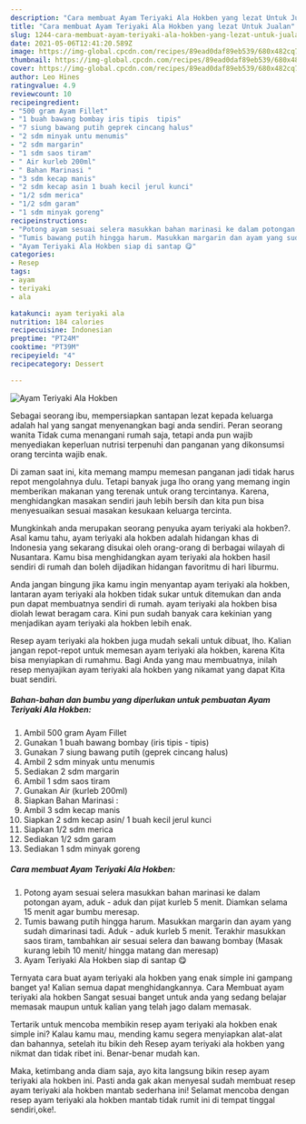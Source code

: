 ```yaml
---
description: "Cara membuat Ayam Teriyaki Ala Hokben yang lezat Untuk Jualan"
title: "Cara membuat Ayam Teriyaki Ala Hokben yang lezat Untuk Jualan"
slug: 1244-cara-membuat-ayam-teriyaki-ala-hokben-yang-lezat-untuk-jualan
date: 2021-05-06T12:41:20.589Z
image: https://img-global.cpcdn.com/recipes/89ead0daf89eb539/680x482cq70/ayam-teriyaki-ala-hokben-foto-resep-utama.jpg
thumbnail: https://img-global.cpcdn.com/recipes/89ead0daf89eb539/680x482cq70/ayam-teriyaki-ala-hokben-foto-resep-utama.jpg
cover: https://img-global.cpcdn.com/recipes/89ead0daf89eb539/680x482cq70/ayam-teriyaki-ala-hokben-foto-resep-utama.jpg
author: Leo Hines
ratingvalue: 4.9
reviewcount: 10
recipeingredient:
- "500 gram Ayam Fillet"
- "1 buah bawang bombay iris tipis  tipis"
- "7 siung bawang putih geprek cincang halus"
- "2 sdm minyak untu menumis"
- "2 sdm margarin"
- "1 sdm saos tiram"
- " Air kurleb 200ml"
- " Bahan Marinasi "
- "3 sdm kecap manis"
- "2 sdm kecap asin 1 buah kecil jerul kunci"
- "1/2 sdm merica"
- "1/2 sdm garam"
- "1 sdm minyak goreng"
recipeinstructions:
- "Potong ayam sesuai selera masukkan bahan marinasi ke dalam potongan ayam, aduk - aduk dan pijat kurleb 5 menit. Diamkan selama 15 menit agar bumbu meresap."
- "Tumis bawang putih hingga harum. Masukkan margarin dan ayam yang sudah dimarinasi tadi. Aduk - aduk kurleb 5 menit. Terakhir masukkan saos tiram, tambahkan air sesuai selera dan bawang bombay (Masak kurang lebih 10 menit/ hingga matang dan meresap)"
- "Ayam Teriyaki Ala Hokben siap di santap 😋"
categories:
- Resep
tags:
- ayam
- teriyaki
- ala

katakunci: ayam teriyaki ala 
nutrition: 184 calories
recipecuisine: Indonesian
preptime: "PT24M"
cooktime: "PT39M"
recipeyield: "4"
recipecategory: Dessert

---
```



![Ayam Teriyaki Ala Hokben](https://img-global.cpcdn.com/recipes/89ead0daf89eb539/680x482cq70/ayam-teriyaki-ala-hokben-foto-resep-utama.jpg)

Sebagai seorang ibu, mempersiapkan santapan lezat kepada keluarga adalah hal yang sangat menyenangkan bagi anda sendiri. Peran seorang  wanita Tidak cuma menangani rumah saja, tetapi anda pun wajib menyediakan keperluan nutrisi terpenuhi dan panganan yang dikonsumsi orang tercinta wajib enak.

Di zaman  saat ini, kita memang mampu memesan panganan jadi tidak harus repot mengolahnya dulu. Tetapi banyak juga lho orang yang memang ingin memberikan makanan yang terenak untuk orang tercintanya. Karena, menghidangkan masakan sendiri jauh lebih bersih dan kita pun bisa menyesuaikan sesuai masakan kesukaan keluarga tercinta. 



Mungkinkah anda merupakan seorang penyuka ayam teriyaki ala hokben?. Asal kamu tahu, ayam teriyaki ala hokben adalah hidangan khas di Indonesia yang sekarang disukai oleh orang-orang di berbagai wilayah di Nusantara. Kamu bisa menghidangkan ayam teriyaki ala hokben hasil sendiri di rumah dan boleh dijadikan hidangan favoritmu di hari liburmu.

Anda jangan bingung jika kamu ingin menyantap ayam teriyaki ala hokben, lantaran ayam teriyaki ala hokben tidak sukar untuk ditemukan dan anda pun dapat membuatnya sendiri di rumah. ayam teriyaki ala hokben bisa diolah lewat beragam cara. Kini pun sudah banyak cara kekinian yang menjadikan ayam teriyaki ala hokben lebih enak.

Resep ayam teriyaki ala hokben juga mudah sekali untuk dibuat, lho. Kalian jangan repot-repot untuk memesan ayam teriyaki ala hokben, karena Kita bisa menyiapkan di rumahmu. Bagi Anda yang mau membuatnya, inilah resep menyajikan ayam teriyaki ala hokben yang nikamat yang dapat Kita buat sendiri.

<!--inarticleads1-->

##### Bahan-bahan dan bumbu yang diperlukan untuk pembuatan Ayam Teriyaki Ala Hokben:

1. Ambil 500 gram Ayam Fillet
1. Gunakan 1 buah bawang bombay (iris tipis - tipis)
1. Gunakan 7 siung bawang putih (geprek cincang halus)
1. Ambil 2 sdm minyak untu menumis
1. Sediakan 2 sdm margarin
1. Ambil 1 sdm saos tiram
1. Gunakan  Air (kurleb 200ml)
1. Siapkan  Bahan Marinasi :
1. Ambil 3 sdm kecap manis
1. Siapkan 2 sdm kecap asin/ 1 buah kecil jerul kunci
1. Siapkan 1/2 sdm merica
1. Sediakan 1/2 sdm garam
1. Sediakan 1 sdm minyak goreng




<!--inarticleads2-->

##### Cara membuat Ayam Teriyaki Ala Hokben:

1. Potong ayam sesuai selera masukkan bahan marinasi ke dalam potongan ayam, aduk - aduk dan pijat kurleb 5 menit. Diamkan selama 15 menit agar bumbu meresap.
1. Tumis bawang putih hingga harum. Masukkan margarin dan ayam yang sudah dimarinasi tadi. Aduk - aduk kurleb 5 menit. Terakhir masukkan saos tiram, tambahkan air sesuai selera dan bawang bombay (Masak kurang lebih 10 menit/ hingga matang dan meresap)
1. Ayam Teriyaki Ala Hokben siap di santap 😋




Ternyata cara buat ayam teriyaki ala hokben yang enak simple ini gampang banget ya! Kalian semua dapat menghidangkannya. Cara Membuat ayam teriyaki ala hokben Sangat sesuai banget untuk anda yang sedang belajar memasak maupun untuk kalian yang telah jago dalam memasak.

Tertarik untuk mencoba membikin resep ayam teriyaki ala hokben enak simple ini? Kalau kamu mau, mending kamu segera menyiapkan alat-alat dan bahannya, setelah itu bikin deh Resep ayam teriyaki ala hokben yang nikmat dan tidak ribet ini. Benar-benar mudah kan. 

Maka, ketimbang anda diam saja, ayo kita langsung bikin resep ayam teriyaki ala hokben ini. Pasti anda gak akan menyesal sudah membuat resep ayam teriyaki ala hokben mantab sederhana ini! Selamat mencoba dengan resep ayam teriyaki ala hokben mantab tidak rumit ini di tempat tinggal sendiri,oke!.

